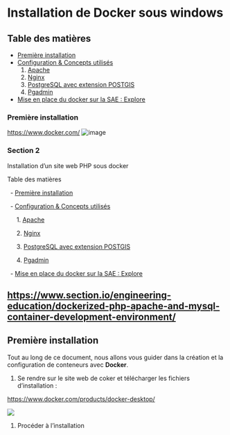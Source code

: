 # Installation de Docker sous windows


 ## Table des matières 
 - [Première installation](#id-premiereInstallation) 
 - [Configuration & Concepts utilisés](#id-section2) 
   1. [Apache](#id-section2)
   2. [Nginx](#id-section2)
   3. [PostgreSQL avec extension POSTGIS](#id-section2)
   4. [Pgadmin](#id-section2)
 - [Mise en place du docker sur la SAE : Explore](#id-section2)


 ### Première installation
 
 https://www.docker.com/
 ![image](https://user-images.githubusercontent.com/120033089/228777236-4a0c1e44-8e10-4cd1-a994-9f270cbd5a6a.png)

 
 
 
 ### Section 2 
<a name="_vgipqpe7nu2q"></a>Installation d’un site web PHP sous docker


Table des matières

` `- [Première installation](#id-premiereInstallation)

` `- [Configuration & Concepts utilisés](#id-section2)

`   `1. [Apache](#id-section2)

`   `2. [Nginx](#id-section2)

`   `3. [PostgreSQL avec extension POSTGIS](#id-section2)

`   `4. [Pgadmin](#id-section2)

` `- [Mise en place du docker sur la SAE : Explore](#id-section2)

## <a name="_gbjestx8re05"></a>**https://www.section.io/engineering-education/dockerized-php-apache-and-mysql-container-development-environment/**
## <a name="_hsh64ytjwk4b"></a>**Première installation**


Tout au long de ce document, nous allons vous guider dans la création et la configuration de conteneurs avec **Docker**.

1. Se rendre sur le site web de coker et télécharger les fichiers d’installation : 

<https://www.docker.com/products/docker-desktop/>

![](Aspose.Words.c9c03f61-5f3a-4da0-ba43-a42407e10dd5.001.png)

1. Procéder à l’installation


